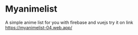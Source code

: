 # Myanimelist
A simple anime list for you with firebase and vuejs
try it on link https://myanimelist-04.web.app/ 

